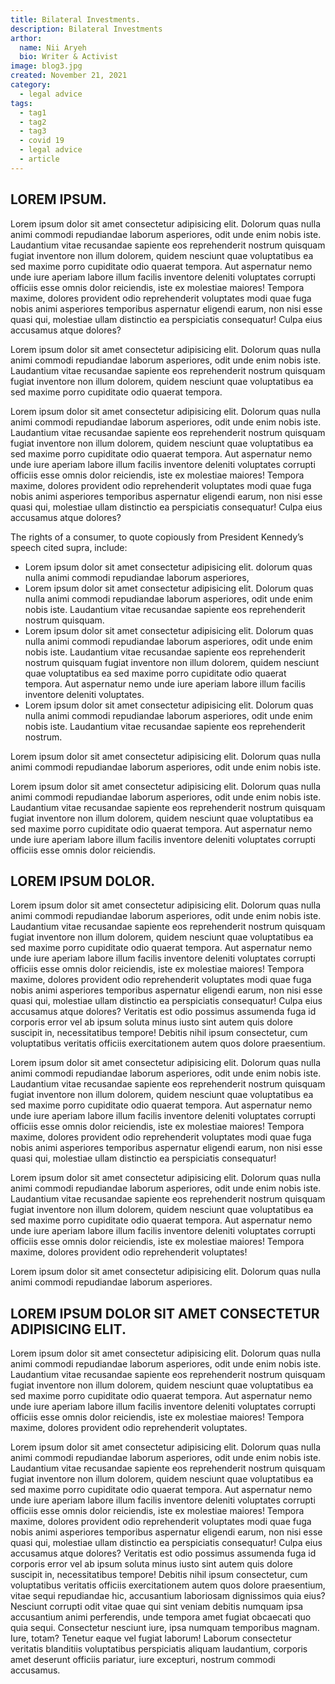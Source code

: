 ```yaml
---
title: Bilateral Investments.
description: Bilateral Investments
arthor:
  name: Nii Aryeh
  bio: Writer & Activist
image: blog3.jpg
created: November 21, 2021
category:
  - legal advice
tags:
  - tag1
  - tag2
  - tag3
  - covid 19
  - legal advice
  - article
---
```


## LOREM IPSUM.

Lorem ipsum dolor sit amet consectetur adipisicing elit. Dolorum quas nulla animi commodi repudiandae laborum asperiores, odit unde enim nobis iste. Laudantium vitae recusandae sapiente eos reprehenderit nostrum quisquam fugiat inventore non illum dolorem, quidem nesciunt quae voluptatibus ea sed maxime porro cupiditate odio quaerat tempora. Aut aspernatur nemo unde iure aperiam labore illum facilis inventore deleniti voluptates corrupti officiis esse omnis dolor reiciendis, iste ex molestiae maiores! Tempora maxime, dolores provident odio reprehenderit voluptates modi quae fuga nobis animi asperiores temporibus aspernatur eligendi earum, non nisi esse quasi qui, molestiae ullam distinctio ea perspiciatis consequatur! Culpa eius accusamus atque dolores?

Lorem ipsum dolor sit amet consectetur adipisicing elit. Dolorum quas nulla animi commodi repudiandae laborum asperiores, odit unde enim nobis iste. Laudantium vitae recusandae sapiente eos reprehenderit nostrum quisquam fugiat inventore non illum dolorem, quidem nesciunt quae voluptatibus ea sed maxime porro cupiditate odio quaerat tempora.

Lorem ipsum dolor sit amet consectetur adipisicing elit. Dolorum quas nulla animi commodi repudiandae laborum asperiores, odit unde enim nobis iste. Laudantium vitae recusandae sapiente eos reprehenderit nostrum quisquam fugiat inventore non illum dolorem, quidem nesciunt quae voluptatibus ea sed maxime porro cupiditate odio quaerat tempora. Aut aspernatur nemo unde iure aperiam labore illum facilis inventore deleniti voluptates corrupti officiis esse omnis dolor reiciendis, iste ex molestiae maiores! Tempora maxime, dolores provident odio reprehenderit voluptates modi quae fuga nobis animi asperiores temporibus aspernatur eligendi earum, non nisi esse quasi qui, molestiae ullam distinctio ea perspiciatis consequatur! Culpa eius accusamus atque dolores?

The rights of a consumer, to quote copiously from President Kennedy’s speech cited supra, include:

- Lorem ipsum dolor sit amet consectetur adipisicing elit. dolorum quas nulla animi commodi repudiandae laborum asperiores,
- Lorem ipsum dolor sit amet consectetur adipisicing elit. Dolorum quas nulla animi commodi repudiandae laborum asperiores, odit unde enim nobis iste. Laudantium vitae recusandae sapiente eos reprehenderit nostrum quisquam.
- Lorem ipsum dolor sit amet consectetur adipisicing elit. Dolorum quas nulla animi commodi repudiandae laborum asperiores, odit unde enim nobis iste. Laudantium vitae recusandae sapiente eos reprehenderit nostrum quisquam fugiat inventore non illum dolorem, quidem nesciunt quae voluptatibus ea sed maxime porro cupiditate odio quaerat tempora. Aut aspernatur nemo unde iure aperiam labore illum facilis inventore deleniti voluptates.
- Lorem ipsum dolor sit amet consectetur adipisicing elit. Dolorum quas nulla animi commodi repudiandae laborum asperiores, odit unde enim nobis iste. Laudantium vitae recusandae sapiente eos reprehenderit nostrum.

Lorem ipsum dolor sit amet consectetur adipisicing elit. Dolorum quas nulla animi commodi repudiandae laborum asperiores, odit unde enim nobis iste.

Lorem ipsum dolor sit amet consectetur adipisicing elit. Dolorum quas nulla animi commodi repudiandae laborum asperiores, odit unde enim nobis iste. Laudantium vitae recusandae sapiente eos reprehenderit nostrum quisquam fugiat inventore non illum dolorem, quidem nesciunt quae voluptatibus ea sed maxime porro cupiditate odio quaerat tempora. Aut aspernatur nemo unde iure aperiam labore illum facilis inventore deleniti voluptates corrupti officiis esse omnis dolor reiciendis.

## LOREM IPSUM DOLOR.

Lorem ipsum dolor sit amet consectetur adipisicing elit. Dolorum quas nulla animi commodi repudiandae laborum asperiores, odit unde enim nobis iste. Laudantium vitae recusandae sapiente eos reprehenderit nostrum quisquam fugiat inventore non illum dolorem, quidem nesciunt quae voluptatibus ea sed maxime porro cupiditate odio quaerat tempora. Aut aspernatur nemo unde iure aperiam labore illum facilis inventore deleniti voluptates corrupti officiis esse omnis dolor reiciendis, iste ex molestiae maiores! Tempora maxime, dolores provident odio reprehenderit voluptates modi quae fuga nobis animi asperiores temporibus aspernatur eligendi earum, non nisi esse quasi qui, molestiae ullam distinctio ea perspiciatis consequatur! Culpa eius accusamus atque dolores? Veritatis est odio possimus assumenda fuga id corporis error vel ab ipsum soluta minus iusto sint autem quis dolore suscipit in, necessitatibus tempore! Debitis nihil ipsum consectetur, cum voluptatibus veritatis officiis exercitationem autem quos dolore praesentium.

Lorem ipsum dolor sit amet consectetur adipisicing elit. Dolorum quas nulla animi commodi repudiandae laborum asperiores, odit unde enim nobis iste. Laudantium vitae recusandae sapiente eos reprehenderit nostrum quisquam fugiat inventore non illum dolorem, quidem nesciunt quae voluptatibus ea sed maxime porro cupiditate odio quaerat tempora. Aut aspernatur nemo unde iure aperiam labore illum facilis inventore deleniti voluptates corrupti officiis esse omnis dolor reiciendis, iste ex molestiae maiores! Tempora maxime, dolores provident odio reprehenderit voluptates modi quae fuga nobis animi asperiores temporibus aspernatur eligendi earum, non nisi esse quasi qui, molestiae ullam distinctio ea perspiciatis consequatur!

Lorem ipsum dolor sit amet consectetur adipisicing elit. Dolorum quas nulla animi commodi repudiandae laborum asperiores, odit unde enim nobis iste. Laudantium vitae recusandae sapiente eos reprehenderit nostrum quisquam fugiat inventore non illum dolorem, quidem nesciunt quae voluptatibus ea sed maxime porro cupiditate odio quaerat tempora. Aut aspernatur nemo unde iure aperiam labore illum facilis inventore deleniti voluptates corrupti officiis esse omnis dolor reiciendis, iste ex molestiae maiores! Tempora maxime, dolores provident odio reprehenderit voluptates!

Lorem ipsum dolor sit amet consectetur adipisicing elit. Dolorum quas nulla animi commodi repudiandae laborum asperiores.

## LOREM IPSUM DOLOR SIT AMET CONSECTETUR ADIPISICING ELIT.

Lorem ipsum dolor sit amet consectetur adipisicing elit. Dolorum quas nulla animi commodi repudiandae laborum asperiores, odit unde enim nobis iste. Laudantium vitae recusandae sapiente eos reprehenderit nostrum quisquam fugiat inventore non illum dolorem, quidem nesciunt quae voluptatibus ea sed maxime porro cupiditate odio quaerat tempora. Aut aspernatur nemo unde iure aperiam labore illum facilis inventore deleniti voluptates corrupti officiis esse omnis dolor reiciendis, iste ex molestiae maiores! Tempora maxime, dolores provident odio reprehenderit voluptates.

Lorem ipsum dolor sit amet consectetur adipisicing elit. Dolorum quas nulla animi commodi repudiandae laborum asperiores, odit unde enim nobis iste. Laudantium vitae recusandae sapiente eos reprehenderit nostrum quisquam fugiat inventore non illum dolorem, quidem nesciunt quae voluptatibus ea sed maxime porro cupiditate odio quaerat tempora. Aut aspernatur nemo unde iure aperiam labore illum facilis inventore deleniti voluptates corrupti officiis esse omnis dolor reiciendis, iste ex molestiae maiores! Tempora maxime, dolores provident odio reprehenderit voluptates modi quae fuga nobis animi asperiores temporibus aspernatur eligendi earum, non nisi esse quasi qui, molestiae ullam distinctio ea perspiciatis consequatur! Culpa eius accusamus atque dolores? Veritatis est odio possimus assumenda fuga id corporis error vel ab ipsum soluta minus iusto sint autem quis dolore suscipit in, necessitatibus tempore! Debitis nihil ipsum consectetur, cum voluptatibus veritatis officiis exercitationem autem quos dolore praesentium, vitae sequi repudiandae hic, accusantium laboriosam dignissimos quia eius? Nesciunt corrupti odit vitae quae qui sint veniam debitis numquam ipsa accusantium animi perferendis, unde tempora amet fugiat obcaecati quo quia sequi. Consectetur nesciunt iure, ipsa numquam temporibus magnam. Iure, totam? Tenetur eaque vel fugiat laborum! Laborum consectetur veritatis blanditiis voluptatibus perspiciatis aliquam laudantium, corporis amet deserunt officiis pariatur, iure excepturi, nostrum commodi accusamus.
